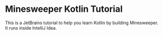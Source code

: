 # Minesweeper Kotlin Tutorial
This is a JetBrains tutorial to help you learn Kotlin by building Minesweeper. It runs inside IntelliJ Idea.
